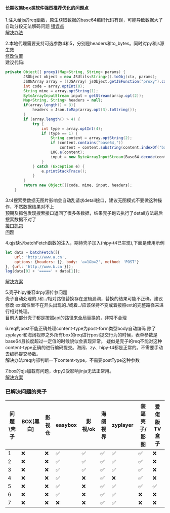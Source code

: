 #### 长期收集box类软件强烈推荐优化的问题点

1.注入给js的req函数，原生获取数据的base64编码代码有误，可能导致数据大了自动分段无法解码问题
[错误点](./base64错误.jpg)  
[解决办法](./base64错误解决.png)

2.本地代理需要支持可选参数4和5，分别是headers和to_bytes。同时对py和js源生效  
[修改位置](./本地代理图片.jpg)  
建议代码:

```java
private Object[] proxy1(Map<String, String> params) {
        JSObject object = new JSUtils<String>().toObj(ctx, params);
        JSONArray array = ((JSArray) jsObject.getJSFunction("proxy").call(object)).toJsonArray();
        int code = array.optInt(0);
        String mime = array.optString(1);
        ByteArrayInputStream input = getStream(array.opt(2));
        Map<String, String> headers = null;
        if(array.length() > 3){
            headers = Json.toMap(array.opt(3).toString());
        }
        if (array.length() > 4) {
            try {
                int type = array.optInt(4);
                if (type == 1) {
                    String content = array.optString(2);
                    if (content.contains("base64,"))
                        content = content.substring(content.indexOf("base64,") + 7);
                    LOG.e(content);
                    input = new ByteArrayInputStream(Base64.decode(content, Base64.DEFAULT));
                }
            } catch (Exception e) {
                e.printStackTrace();
            }
        }
        return new Object[]{code, mime, input, headers};
    }

```

3.t4搜索受数据无图片影响会自动乱请求detail接口，建议无图模式不要做这种操作，不然数据结果对不上  
预期及抓包发现搜索接口返回了很多条数据，结果壳子跑去执行了detail方法最后搜索数据不对了  
[接口抓包](./t4搜索接口.jpg)  
[问题](./t4搜索问题.jpg)

4.qjs缺少batchFetch函数的注入，期待壳子加入(hipy-t4已实现),下面是使用示例

```javascript
let data = batchFetch([{
    url: 'http://www.a.cn',
    options: {headers: {}, body: 'a=1&b=2', method: 'POST'}
}, {url: 'http://www.b.cn'}]);
log(data[0] + '=====' + data[1]);
```

[解决方案](./batchFetch解决方案.md)

5.壳子hipy兼容drpy源传参问题  
壳子自动处理的./和../相对路径替换存在逻辑漏洞，替换的结果可能不正确。建议修改
ext属性里不在开头出现的./或着../应该保持不变或着按照ext的完整路径来进行相对处理。  
目前大部分壳子都是按照api的路径来全局替换的，非常不合理

6.req的post不能正确处理content-type为post-form类型body自动编码
除了zyplayer和海阔视界之外所有box的req进行post提交行为的时候，表单参数是base64且长度超过一定值的时候貌似会表现异常。
疑似是壳子的req不能对这种content-type正确的进行编码提交。海阔、zy、hipy-t4都是正常的。不需要手动去编码提交参数。  
解决办法:req内部判断一下content-type，不需要postType这种参数

7.box的qjs加载有问题，drpy2受影响jinja无法正常用。  
[解决方案](./qjs错误解决方案.md)

### 已解决问题的壳子

| 问题\壳子 | BOX[黑白] | 影视仓 | easybox | 影视/ok | 海阔视界 | zyplayer | 装逼壳子/影图 | 爱佬版TV盒子 |
|-------|---------|-----|---------|-------|------|----------|---------|---------|
| 1     | ❌       | ❌   | ✅       | ✅     | ✅    | ✅        | ✅       | ❌       |
| 2     | ❌       | ❌   | ✅       | ✅     | ✅    | ✅        | ✅       | ❌       |
| 3     | ❌       | ❌   | ✅       | ✅     | ✅    | ✅        | ✅       | ❌       |
| 4     | ❌       | ❌   | ✅       | ❌     | ✅    | ❌        | ✅       | ❌       |
| 5     | ❌       | ❌   | ✅       | ❌     | ✅    | ✅        | ✅       | ✅       |
| 6     | ❌       | ❌   | ✅       | ❌     | ✅    | ✅        | ❌       | ❌       |
| 7     | ❌       | ❌   | ❌       | ❌     | ✅    | ✅        | ❌       | ❌       |
